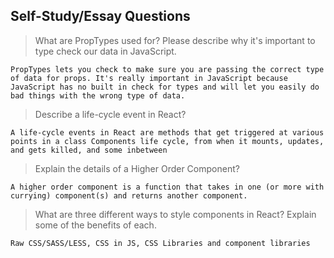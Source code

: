## Self-Study/Essay Questions

> What are PropTypes used for? Please describe why it's important to type check our data in JavaScript.

`PropTypes lets you check to make sure you are passing the correct type of data for props. It's really important in JavaScript because JavaScript has no built in check for types and will let you easily do bad things with the wrong type of data.`

> Describe a life-cycle event in React?

`A life-cycle events in React are methods that get triggered at various points in a class Components life cycle, from when it mounts, updates, and gets killed, and some inbetween`

> Explain the details of a Higher Order Component?

`A higher order component is a function that takes in one (or more with currying) component(s) and returns another component.`

> What are three different ways to style components in React? Explain some of the benefits of each.

`Raw CSS/SASS/LESS, CSS in JS, CSS Libraries and component libraries`
